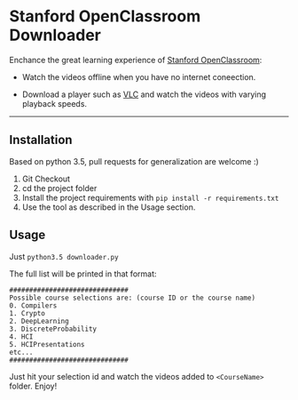 Stanford OpenClassroom Downloader
===================

Enchance the great learning experience of [Stanford OpenClassroom](http://openclassroom.stanford.edu/MainFolder/HomePage.php):

 - Watch the videos offline when you have no internet coneection.
 
 - Download a player such as [VLC](http://www.videolan.org/vlc/) and watch the videos with varying playback speeds.

----------


Installation
-------------
Based on python 3.5, pull requests for generalization are welcome :)
 1. Git Checkout
 2. cd the project folder
 3. Install the project requirements with `pip install -r requirements.txt`
 4. Use the tool as described in the Usage section.

Usage
-------------

Just `python3.5 downloader.py`

The full list will be printed in that format:

    ##############################
    Possible course selections are: (course ID or the course name)
    0. Compilers
    1. Crypto
    2. DeepLearning
    3. DiscreteProbability
    4. HCI
    5. HCIPresentations
    etc...
    ##############################

Just hit your selection id and watch the videos added to `<CourseName>` folder. Enjoy!